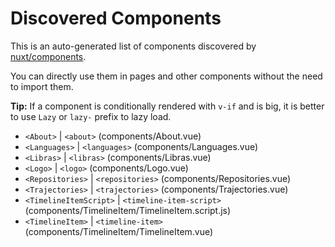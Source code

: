 # Discovered Components

This is an auto-generated list of components discovered by [nuxt/components](https://github.com/nuxt/components).

You can directly use them in pages and other components without the need to import them.

**Tip:** If a component is conditionally rendered with `v-if` and is big, it is better to use `Lazy` or `lazy-` prefix to lazy load.

- `<About>` | `<about>` (components/About.vue)
- `<Languages>` | `<languages>` (components/Languages.vue)
- `<Libras>` | `<libras>` (components/Libras.vue)
- `<Logo>` | `<logo>` (components/Logo.vue)
- `<Repositories>` | `<repositories>` (components/Repositories.vue)
- `<Trajectories>` | `<trajectories>` (components/Trajectories.vue)
- `<TimelineItemScript>` | `<timeline-item-script>` (components/TimelineItem/TimelineItem.script.js)
- `<TimelineItem>` | `<timeline-item>` (components/TimelineItem/TimelineItem.vue)
